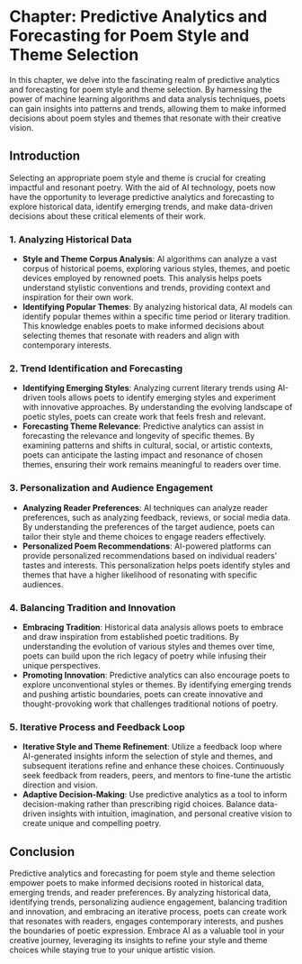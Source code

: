 Chapter: Predictive Analytics and Forecasting for Poem Style and Theme Selection
================================================================================

In this chapter, we delve into the fascinating realm of predictive analytics and forecasting for poem style and theme selection. By harnessing the power of machine learning algorithms and data analysis techniques, poets can gain insights into patterns and trends, allowing them to make informed decisions about poem styles and themes that resonate with their creative vision.

Introduction
------------

Selecting an appropriate poem style and theme is crucial for creating impactful and resonant poetry. With the aid of AI technology, poets now have the opportunity to leverage predictive analytics and forecasting to explore historical data, identify emerging trends, and make data-driven decisions about these critical elements of their work.

### 1. Analyzing Historical Data

* **Style and Theme Corpus Analysis**: AI algorithms can analyze a vast corpus of historical poems, exploring various styles, themes, and poetic devices employed by renowned poets. This analysis helps poets understand stylistic conventions and trends, providing context and inspiration for their own work.
* **Identifying Popular Themes**: By analyzing historical data, AI models can identify popular themes within a specific time period or literary tradition. This knowledge enables poets to make informed decisions about selecting themes that resonate with readers and align with contemporary interests.

### 2. Trend Identification and Forecasting

* **Identifying Emerging Styles**: Analyzing current literary trends using AI-driven tools allows poets to identify emerging styles and experiment with innovative approaches. By understanding the evolving landscape of poetic styles, poets can create work that feels fresh and relevant.
* **Forecasting Theme Relevance**: Predictive analytics can assist in forecasting the relevance and longevity of specific themes. By examining patterns and shifts in cultural, social, or artistic contexts, poets can anticipate the lasting impact and resonance of chosen themes, ensuring their work remains meaningful to readers over time.

### 3. Personalization and Audience Engagement

* **Analyzing Reader Preferences**: AI techniques can analyze reader preferences, such as analyzing feedback, reviews, or social media data. By understanding the preferences of the target audience, poets can tailor their style and theme choices to engage readers effectively.
* **Personalized Poem Recommendations**: AI-powered platforms can provide personalized recommendations based on individual readers' tastes and interests. This personalization helps poets identify styles and themes that have a higher likelihood of resonating with specific audiences.

### 4. Balancing Tradition and Innovation

* **Embracing Tradition**: Historical data analysis allows poets to embrace and draw inspiration from established poetic traditions. By understanding the evolution of various styles and themes over time, poets can build upon the rich legacy of poetry while infusing their unique perspectives.
* **Promoting Innovation**: Predictive analytics can also encourage poets to explore unconventional styles or themes. By identifying emerging trends and pushing artistic boundaries, poets can create innovative and thought-provoking work that challenges traditional notions of poetry.

### 5. Iterative Process and Feedback Loop

* **Iterative Style and Theme Refinement**: Utilize a feedback loop where AI-generated insights inform the selection of style and themes, and subsequent iterations refine and enhance these choices. Continuously seek feedback from readers, peers, and mentors to fine-tune the artistic direction and vision.
* **Adaptive Decision-Making**: Use predictive analytics as a tool to inform decision-making rather than prescribing rigid choices. Balance data-driven insights with intuition, imagination, and personal creative vision to create unique and compelling poetry.

Conclusion
----------

Predictive analytics and forecasting for poem style and theme selection empower poets to make informed decisions rooted in historical data, emerging trends, and reader preferences. By analyzing historical data, identifying trends, personalizing audience engagement, balancing tradition and innovation, and embracing an iterative process, poets can create work that resonates with readers, engages contemporary interests, and pushes the boundaries of poetic expression. Embrace AI as a valuable tool in your creative journey, leveraging its insights to refine your style and theme choices while staying true to your unique artistic vision.
